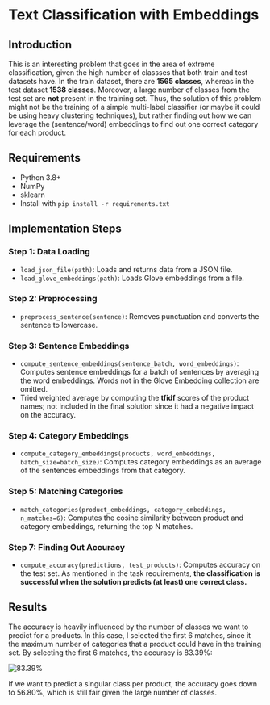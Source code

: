 # Text Classification with Embeddings

## Introduction

This is an interesting problem that goes in the area of extreme classification, given the high number of classses that both train and test datasets have. In the train dataset, there are **1565 classes**, whereas in the test dataset **1538 classes**. Moreover, a large number of classes from the test set are **not** present in the training set. Thus, the solution of this problem might not be the training of a simple multi-label classifier (or maybe it could be using heavy clustering techniques), but rather finding out how we can leverage the (sentence/word) embeddings to find out one correct category for each product. 

## Requirements
- Python 3.8+
- NumPy
- sklearn
- Install with `pip install -r requirements.txt`

## Implementation Steps

### Step 1: Data Loading
- `load_json_file(path)`: Loads and returns data from a JSON file.
- `load_glove_embeddings(path)`: Loads Glove embeddings from a file.

### Step 2: Preprocessing
- `preprocess_sentence(sentence)`: Removes punctuation and converts the sentence to lowercase.
  

### Step 3: Sentence Embeddings
- `compute_sentence_embeddings(sentence_batch, word_embeddings)`: Computes sentence embeddings for a batch of sentences by averaging the word embeddings. Words not in the Glove Embedding collection are omitted.
- Tried weighted average by computing the **tfidf** scores of the product names; not included in the final solution since it had a negative impact on the accuracy. 

### Step 4: Category Embeddings
- `compute_category_embeddings(products, word_embeddings, batch_size=batch_size)`: Computes category embeddings as an average of the sentences embeddings from that category.


### Step 5: Matching Categories
-  `match_categories(product_embeddings, category_embeddings, n_matches=6)`: Computes the cosine similarity between product and category embeddings, returning the top N matches.

### Step 7: Finding Out Accuracy
- `compute_accuracy(predictions, test_products)`: Computes accuracy on the test set. As mentioned in the task requirements, **the classification is successful when the solution predicts (at least) one correct class.**

## Results

The accuracy is heavily influenced by the number of classes we want to predict for a products. In this case, I selected the first 6 matches, since it the maximum number of categories that a product could have in the training set. By selecting the first 6 matches, the accuracy is 83.39%:

 <img src="https://i.ibb.co/c33pRYZ/Screenshot-2024-02-28-at-16-12-43.png" alt="83.39%" />

If we want to predict a singular class per product, the accuracy goes down to 56.80%, which is still fair given the large number of classes.
